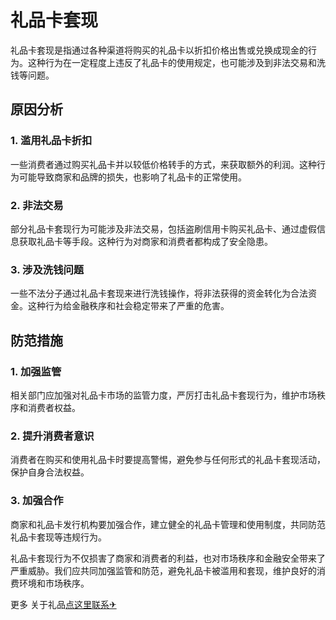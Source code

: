 # 礼品卡套现

礼品卡套现是指通过各种渠道将购买的礼品卡以折扣价格出售或兑换成现金的行为。这种行为在一定程度上违反了礼品卡的使用规定，也可能涉及到非法交易和洗钱等问题。

## 原因分析

### 1. 滥用礼品卡折扣

一些消费者通过购买礼品卡并以较低价格转手的方式，来获取额外的利润。这种行为可能导致商家和品牌的损失，也影响了礼品卡的正常使用。

### 2. 非法交易

部分礼品卡套现行为可能涉及非法交易，包括盗刷信用卡购买礼品卡、通过虚假信息获取礼品卡等手段。这种行为对商家和消费者都构成了安全隐患。

### 3. 涉及洗钱问题

一些不法分子通过礼品卡套现来进行洗钱操作，将非法获得的资金转化为合法资金。这种行为给金融秩序和社会稳定带来了严重的危害。

## 防范措施

### 1. 加强监管

相关部门应加强对礼品卡市场的监管力度，严厉打击礼品卡套现行为，维护市场秩序和消费者权益。

### 2. 提升消费者意识

消费者在购买和使用礼品卡时要提高警惕，避免参与任何形式的礼品卡套现活动，保护自身合法权益。

### 3. 加强合作

商家和礼品卡发行机构要加强合作，建立健全的礼品卡管理和使用制度，共同防范礼品卡套现等违规行为。

礼品卡套现行为不仅损害了商家和消费者的利益，也对市场秩序和金融安全带来了严重威胁。我们应共同加强监管和防范，避免礼品卡被滥用和套现，维护良好的消费环境和市场秩序。

更多 关于礼品[点这里联系✈](https://gg.k02.cc)